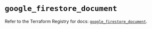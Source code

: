 # `google_firestore_document`

Refer to the Terraform Registry for docs: [`google_firestore_document`](https://registry.terraform.io/providers/hashicorp/google-beta/6.47.0/docs/resources/google_firestore_document).
